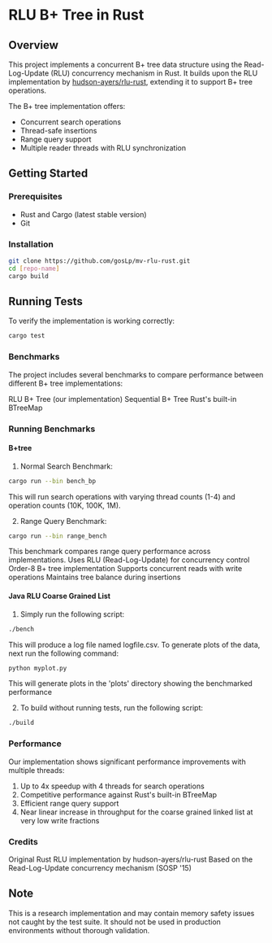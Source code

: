 # RLU B+ Tree in Rust

## Overview
This project implements a concurrent B+ tree data structure using the Read-Log-Update (RLU) concurrency mechanism in Rust. It builds upon the RLU implementation by [hudson-ayers/rlu-rust](https://github.com/hudson-ayers/rlu-rust), extending it to support B+ tree operations.

The B+ tree implementation offers:
- Concurrent search operations
- Thread-safe insertions
- Range query support
- Multiple reader threads with RLU synchronization

## Getting Started

### Prerequisites
- Rust and Cargo (latest stable version)
- Git

### Installation
```bash
git clone https://github.com/gosLp/mv-rlu-rust.git
cd [repo-name]
cargo build
```

## Running Tests

To verify the implementation is working correctly:
```bash
cargo test
```

### Benchmarks
The project includes several benchmarks to compare performance between different B+ tree implementations:

RLU B+ Tree (our implementation)
Sequential B+ Tree
Rust's built-in BTreeMap

### Running Benchmarks

#### B+tree
1. Normal Search Benchmark:

```bash
cargo run --bin bench_bp
```
This will run search operations with varying thread counts (1-4) and operation counts (10K, 100K, 1M).

2. Range Query Benchmark:

```bash
cargo run --bin range_bench
```
This benchmark compares range query performance across implementations.
Uses RLU (Read-Log-Update) for concurrency control
Order-8 B+ tree implementation
Supports concurrent reads with write operations
Maintains tree balance during insertions

#### Java RLU Coarse Grained List
1. Simply run the following script: 
````bash
./bench
````
This will produce a log file named logfile.csv. To generate plots of the data, next run the following command:
````bash
python myplot.py
````
This will generate plots in the 'plots' directory showing the benchmarked performance

2. To build without running tests, run the following script:
````bash
./build
```` 

### Performance
Our implementation shows significant performance improvements with multiple threads:

1. Up to 4x speedup with 4 threads for search operations
2. Competitive performance against Rust's built-in BTreeMap
3. Efficient range query support
4. Near linear increase in throughput for the coarse grained linked list at very low write fractions

### Credits

Original Rust RLU implementation by hudson-ayers/rlu-rust
Based on the Read-Log-Update concurrency mechanism (SOSP '15)

## Note
This is a research implementation and may contain memory safety issues not caught by the test suite. It should not be used in production environments without thorough validation.

